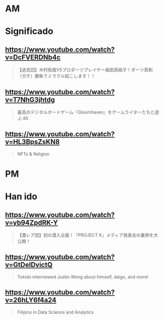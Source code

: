 # AM
# Significado

## https://www.youtube.com/watch?v=DcFVERDNb4c

> 【過去回】木村拓哉VSプロダーツプレイヤー森田真結子！ダーツ真剣（ガチ）勝負でミラクル起こします！！

## https://www.youtube.com/watch?v=T7NhG3jhtdg

> 最高のデジタルボードゲーム『Gloomhaven』をゲームライターたちと遊ぶ #5

## https://www.youtube.com/watch?v=HL3BpsZsKN8

> NFTs & Religion 

# PM
# Han ido

## https://www.youtube.com/watch?v=yb94ZpdRK-Y

> 【激レア回】初の潜入企画！『PROJECT K』メディア発表会の裏側を大公開！

## https://www.youtube.com/watch?v=GtDelDvictQ

> Tokido interviewed Justin Wong about himself, daigo, and more!

## https://www.youtube.com/watch?v=26hLY6f4a24 

> Filipinx in Data Science and Analytics 
